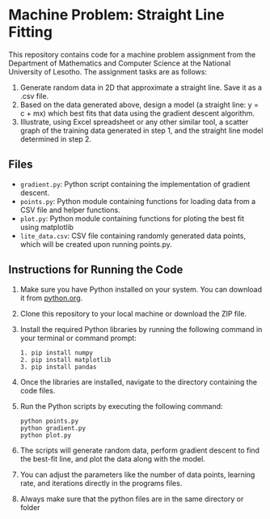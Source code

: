 # Machine Problem: Straight Line Fitting

This repository contains code for a machine problem assignment from the Department of Mathematics and Computer Science at the National University of Lesotho. The assignment tasks are as follows:

1. Generate random data in 2D that approximate a straight line. Save it as a .csv file.
2. Based on the data generated above, design a model (a straight line: y = c + mx) which best fits that data using the gradient descent algorithm.
3. Illustrate, using Excel spreadsheet or any other similar tool, a scatter graph of the training data generated in step 1, and the straight line model determined in step 2.

## Files

- `gradient.py`: Python script containing the implementation of gradient descent.
- `points.py`: Python module containing functions for loading data from a CSV file and helper functions.
- `plot.py`: Python module containing functions for ploting the best fit using matplotlib
- `lite_data.csv`: CSV file containing randomly generated data points, which will be created upon running points.py.
  
## Instructions for Running the Code

1. Make sure you have Python installed on your system. You can download it from [python.org](https://www.python.org/).

2. Clone this repository to your local machine or download the ZIP file.

3. Install the required Python libraries by running the following command in your terminal or command prompt:

    ```
    1. pip install numpy
    2. pip install matplotlib
    3. pip install pandas
    ```

4. Once the libraries are installed, navigate to the directory containing the code files.

5. Run the Python scripts by executing the following command:

    ```
    python points.py
    python gradient.py
    python plot.py
    ```

6. The scripts will generate random data, perform gradient descent to find the best-fit line, and plot the data along with the model.

7. You can adjust the parameters like the number of data points, learning rate, and iterations directly in the programs files.
8. Always make sure that the python files are in the same directory or folder



